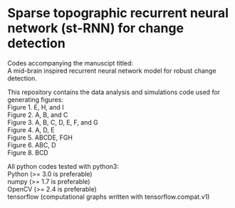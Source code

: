# Sparse topographic recurrent neural network (st-RNN) for change detection

Codes accompanying the manuscipt titled:  
	A mid-brain inspired recurrent neural network model for robust change detection.  

This repository contains the data analysis and simulations code used for generating figures:  
Figure 1. E, H, and I  
Figure 2. A, B, and C  
Figure 3. A, B, C, D, E, F, and G  
Figure 4. A, D, E  
Figure 5. ABCDE, FGH  
Figure 6. ABC, D  
Figure 8. BCD  

All python codes tested with python3:  
Python (>= 3.0 is preferable)  
numpy  (>= 1.7 is preferable)  
OpenCV (>= 2.4 is preferable)  
tensorflow (computational graphs written with tensorflow.compat.v1)  
